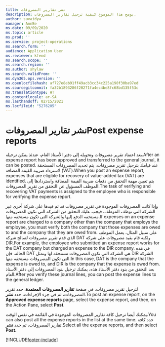 ```yaml
---
title: نشر تقارير المصروفات
description: يوضح هذا الموضوع كيفية ترحيل تقارير المصروفات.
author: suvaidya
manager: AnnBe
ms.date: 09/09/2020
ms.topic: article
ms.prod: ''
ms.service: project-operations
ms.search.form: ''
audience: Application User
ms.reviewer: kfend
ms.search.scope: ''
ms.search.region: ''
ms.author: shylaw
ms.search.validFrom: ''
ms.dyn365.ops.version: ''
ms.openlocfilehash: af727e8eb91ff49acb3cc34c225a190f30ba97ed
ms.sourcegitcommit: fa32b1893286f20271fa4ec4be8fc68bd135f53c
ms.translationtype: HT
ms.contentlocale: ar-SA
ms.lasthandoff: 02/15/2021
ms.locfileid: "5276205"
---
```

# <a name="post-expense-reports"></a><span data-ttu-id="8381d-103">نشر تقارير المصروفات</span><span class="sxs-lookup"><span data-stu-id="8381d-103">Post expense reports</span></span>

<span data-ttu-id="8381d-104">بعد اعتماد تقرير مصروفات وتحويله إلى دفتر الأستاذ العام، عندئذ يمكن ترحيله.</span><span class="sxs-lookup"><span data-stu-id="8381d-104">After an expense report has been approved and transferred to the general journal, it can be posted.</span></span> <span data-ttu-id="8381d-105">عند قيامك بترحيل تقرير مصروفات، يتم تحديد المصروفات المستحقة لاسترداد ضريبة القيمة المضافة (VAT).</span><span class="sxs-lookup"><span data-stu-id="8381d-105">When you post an expense report, expenses that are eligible for recovery of value-added tax (VAT) are identified.</span></span> <span data-ttu-id="8381d-106">يتم تعيين مهمة التحقق من دفعات ضريبة القيمة المضافة واستردادها إلى الموظف المسؤول عن التحقق من تقرير المصروفات.</span><span class="sxs-lookup"><span data-stu-id="8381d-106">The task of verifying and recovering VAT payments is assigned to the employee who is responsible for verifying the expense report.</span></span>

<span data-ttu-id="8381d-107">وإذا كانت المصروفات الموجودة في تقرير مصروفات قد تم قيدها على شركة أخرى غير الشركة التي توظف الموظف، فيجب عليك التحقق من الشركة التي تكون المصروفات مستحقه الدفع إليها والشركة التي تكون مستحقه منها.</span><span class="sxs-lookup"><span data-stu-id="8381d-107">If expenses on an expense report are charged to a company other than the company that employs the employee, you must verify both the company that those expenses are owed to and the company that they are owed from.</span></span> <span data-ttu-id="8381d-108">على سبيل المثال، يعمل الموظف الذي قدم تقرير مصروفات لصالح شركة DAT ولكنه قام بقيد مصروفات على شركة DIR.</span><span class="sxs-lookup"><span data-stu-id="8381d-108">For example, the employee who submitted an expense report works for the DAT company but charged an expense to the DIR company.</span></span> <span data-ttu-id="8381d-109">في هذه الحالة، فإن DAT هي الشركة التي تكون المصروفات مستحقه لها وتمثل DIR الشركة التي تكون المصروفات مستحقه منها.</span><span class="sxs-lookup"><span data-stu-id="8381d-109">In this case, DAT is the company that the expense is owed to, and DIR is the company that the expense is owed from.</span></span> <span data-ttu-id="8381d-110">بعد التحقق من بنود دفتر الأستاذ هذه، يمكنك ترحيل بنود المصروفات إلى دفتر الأستاذ العام.</span><span class="sxs-lookup"><span data-stu-id="8381d-110">After you verify these journal lines, you can post the expense lines to the general ledger.</span></span>

<span data-ttu-id="8381d-111">لترحيل تقرير مصروفات، في صفحة **تقارير المصروفات المعتمدة**، حدد تقرير المصروفات، ثم في جزء الإجراءات، حدد **نشر**.</span><span class="sxs-lookup"><span data-stu-id="8381d-111">To post an expense report, on the **Approved expense reports** page, select the expense report, and then, on the Action Pane, select **Post**.</span></span>

<span data-ttu-id="8381d-112">يمكنك أيضا ترحيل كافة تقارير المصروفات الموجودة في القائمة في نفس الوقت.</span><span class="sxs-lookup"><span data-stu-id="8381d-112">You can also post all the expense reports in the list at the same time.</span></span> <span data-ttu-id="8381d-113">حدد كافة تقارير المصروفات، ثم حدد **نشر**.</span><span class="sxs-lookup"><span data-stu-id="8381d-113">Select all the expense reports, and then select **Post**.</span></span>


[!INCLUDE[footer-include](../includes/footer-banner.md)]